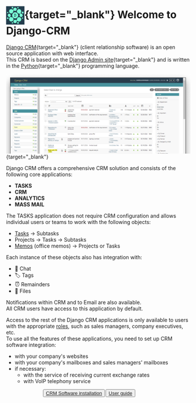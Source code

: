 
# [<img src="img/django-crm_logo.png" alt="Django CRM Screenshot" width="50px" align="center" style="float: center"/>](https://github.com/DjangoCRM/django-crm/){target="_blank"} Welcome to Django-CRM

[Django CRM](https://github.com/DjangoCRM/django-crm/){target="_blank"} (client relationship software) is an open source application with web interface.  
This CRM is based on the [Django Admin site](https://docs.djangoproject.com/en/dev/ref/contrib/admin/){target="_blank"} and is written in the [Python](https://www.python.org/){target="_blank"} programming language.

[<img src="img/django-crm_deals_screenshot_2x1v2.png" alt="Django CRM Screenshot" align="center" style="float: center"/>](img/django-crm_deals_screenshot_2x1v2.png){target="_blank"}

Django CRM offers a comprehensive CRM solution and consists of the following core applications:

- __TASKS__
- __CRM__
- __ANALYTICS__
- __MASS MAIL__

The TASKS application does not require CRM configuration and allows individual users or teams to work with the following objects:

- [Tasks](tasks_section.md#tasks) -> Subtasks
- Projects -> Tasks -> Subtasks
- [Memos](tasks_section.md#memos) (office memos) -> Projects or Tasks 

Each instance of these objects also has integration with:

- 💬 Chat
- 🏷 Tags
- <span style='font-size:17px;'>&#9200;</span> Remainders
- 📎 Files

Notifications within CRM and to Email are also available.  
All CRM users have access to this application by default.

Access to the rest of the Django CRM applications is only available to users with the appropriate [roles](adding_crm_users.md#user-groups-roles), such as sales managers, company executives, etc.  
To use all the features of these applications, you need to set up CRM software integration:

- with your company's websites
- with your company's mailboxes and sales managers' mailboxes
- if necessary:
    - with the service of receiving current exchange rates
    - with VoIP telephony service 

<button type="button"  style="margin-left: 20%">[CRM Software installation](installation.md)</button> <button type="button" style="float: right; margin-right: 30%">[User guide](introduction.md)</button>